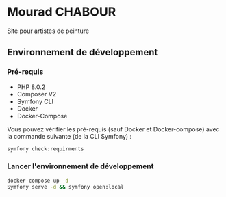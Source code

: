 # Mourad CHABOUR

Site pour artistes de peinture

## Environnement de développement
### Pré-requis
* PHP 8.0.2
* Composer V2
* Symfony CLI
* Docker
* Docker-Compose

Vous pouvez vérifier les pré-requis (sauf Docker et Docker-compose) avec la commande suivante (de la CLI Symfony) :

```bash
symfony check:requirments
```
### Lancer l'environnement de développement

```bash
docker-compose up -d
Symfony serve -d && symfony open:local
```